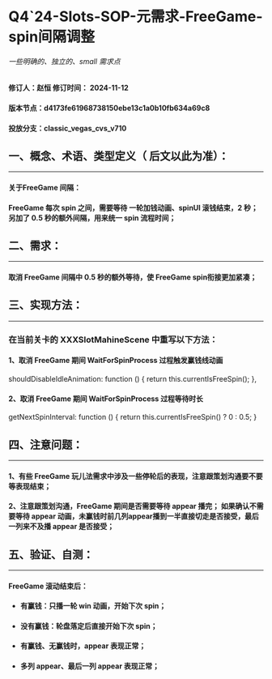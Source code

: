 # Q4\`24-Slots-SOP-元需求-FreeGame-spin间隔调整

###### *一些明确的、独立的、small 需求点*

#### 修订人：赵恒	 	修订时间： 2024-11-12

#### 版本节点：d4173fe61968738150ebe13c1a0b10fb634a69c8

#### 投放分支：classic\_vegas\_cvs\_v710

## 一、概念、术语、类型定义（ 后文以此为准）：

---

#### 关于FreeGame 间隔：

#### FreeGame 每次 spin 之间，需要等待 一轮加钱动画、spinUI 滚钱结束，2 秒； 另加了 0.5 秒的额外间隔，用来统一 spin 流程时间；

## 二、需求：

---

#### 取消 FreeGame 间隔中 0.5 秒的额外等待，使 FreeGame spin衔接更加紧凑；

## 三、实现方法：

---

### 在当前关卡的 XXXSlotMahineScene 中重写以下方法：

#### 1、取消 FreeGame 期间 WaitForSpinProcess 过程触发赢钱线动画

shouldDisableIdleAnimation: function () {
   return this.currentIsFreeSpin();
},

#### 2、取消 FreeGame 期间 WaitForSpinProcess 过程等待时长

getNextSpinInterval: function () {
   return this.currentIsFreeSpin() ? 0 : 0.5;
}

## 四、注意问题：

---

#### 1、有些 FreeGame 玩儿法需求中涉及一些停轮后的表现，注意跟策划沟通要不要等表现结束；

#### 2、注意跟策划沟通，FreeGame 期间是否需要等待 appear 播完； 如果确认不需要等待 appear 动画，未赢钱时前几列appear播到一半直接切走是否接受，最后一列来不及播 appear 是否接受；

## 五、验证、自测：

---

#### FreeGame 滚动结束后：

- #### 有赢钱：只播一轮 win 动画，开始下次 spin；
- #### 没有赢钱：轮盘落定后直接开始下次 spin；
- #### 有赢钱、无赢钱时，appear 表现正常；
- #### 多列 appear、最后一列 appear 表现正常；
